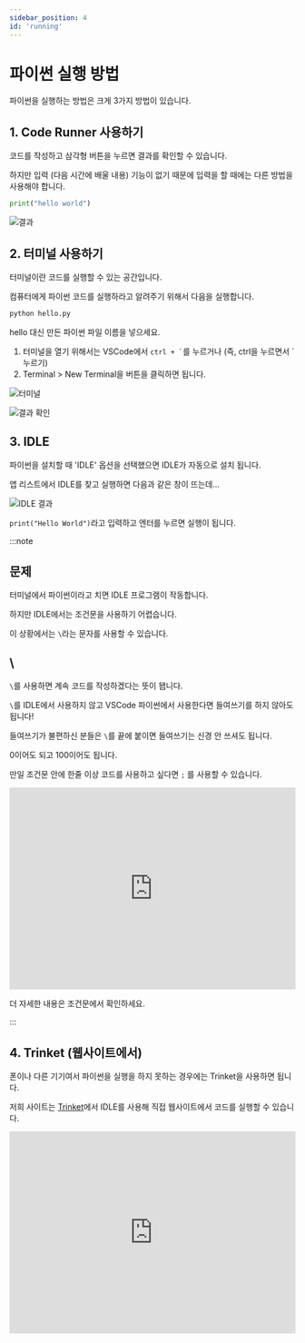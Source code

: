 ```yaml
---
sidebar_position: 4
id: 'running'
---
```


# 파이썬 실행 방법

파이썬을 실행하는 방법은 크게 3가지 방법이 있습니다.

## 1. Code Runner 사용하기

코드를 작성하고 삼각형 버튼을 누르면 결과를 확인할 수 있습니다.

하지만 입력 (다음 시간에 배울 내용) 기능이 없기 때문에 입력을 할 때에는 다른 방법을 사용해야 합니다.

```py
print("hello world")
```

![결과](/img/python/run/code_runner_hello_world.png)

## 2. 터미널 사용하기

터미널이란 코드를 실행할 수 있는 공간입니다.

컴퓨터에게 파이썬 코드를 실행하라고 알려주기 위해서 다음을 실행합니다.

```bash
python hello.py
```

hello 대신 만든 파이썬 파일 이름을 넣으세요.

1. 터미널을 열기 위해서는 VSCode에서 `` ctrl + ` ``를 누르거나 (즉, ctrl을 누르면서 `누르기)
2. Terminal > New Terminal을 버튼을 클릭하면 됩니다.

![터미널](/img/python/run/new_terminal.png)

![결과 확인](/img/python/run/result_hello_terminal.png)

## 3. IDLE

파이썬을 설치할 때 'IDLE' 옵션을 선택했으면 IDLE가 자동으로 설치 됩니다.

앱 리스트에서 IDLE를 찾고 실행하면 다음과 같은 창이 뜨는데...

![IDLE 결과](/img/python/run/idle_hello_world.png)

`print("Hello World")`라고 입력하고 엔터를 누르면 실행이 됩니다.

:::note

## 문제

터미널에서 파이썬이라고 치면 IDLE 프로그램이 작동합니다.

하지만 IDLE에서는 조건문을 사용하기 어렵습니다.

이 상황에서는 `\`라는 문자를 사용할 수 있습니다.

## \

`\`를 사용하면 계속 코드를 작성하겠다는 뜻이 됍니다.

`\`를 IDLE에서 사용하지 않고 VSCode 파이썬에서 사용한다면 들여쓰기를 하지 않아도 됩니다!

들여쓰기가 불편하신 분들은 `\`를 끝에 붙이면 들여쓰기는 신경 안 쓰셔도 됩니다.

0이어도 되고 100이어도 됩니다.

만일 조건문 안에 한줄 이상 코드를 사용하고 싶다면 `;` 를 사용할 수 있습니다.

<iframe src="https://trinket.io/embed/python3/b6c75a2237" width="100%" height="356" frameborder="0" marginwidth="0" marginheight="0" allowfullscreen></iframe>

더 자세한 내용은 조건문에서 확인하세요.

:::

## 4. Trinket (웹사이트에서)

폰이나 다른 기기여서 파이썬을 실행을 하지 못하는 경우에는 Trinket을 사용하면 됩니다.

저희 사이트는 [Trinket](https://trinket.io)에서 IDLE를 사용해 직접 웹사이트에서 코드를 실행할 수 있습니다.

<iframe src="https://trinket.io/embed/python3/93a3b5a1dc" width="100%" height="356" frameborder="0" marginwidth="0" marginheight="0" allowfullscreen></iframe>

